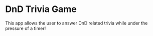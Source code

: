 # DnD Trivia Game

This app allows the user to answer DnD related trivia while under the pressure of a timer!
